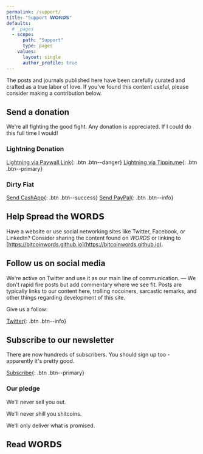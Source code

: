 ```yaml
---
permalink: /support/
title: "Support 𝗪𝗢𝗥𝗗𝗦"
defaults:
  # _pages
  - scope:
      path: "Support"
      type: pages
    values:
      layout: single
      author_profile: true
---
```


The posts and journals published here have been carefully curated and crafted as a true labor of love. If you've found this content useful, please consider making a contribution below.

## Send a donation
We're all fighting the good fight. Any donation is appreciated. If I could do this full time I would!

### Lightning Donation

[<i class="fas fa-bolt"></i> Lightning via Paywall.Link](https://paywall.link/to/thanks){: .btn .btn--danger} [<i class="fas fa-bolt"></i> Lightning via Tippin.me](https://tippin.me/@_joerodgers){: .btn .btn--primary}

### Dirty Fiat

[<i class="fas fa-money-check-alt"></i> Send CashApp](https://cash.app/$joerodgers76){: .btn .btn--success} [<i class="fab fa-paypal"></i> Send PayPal](https://www.paypal.me/bucwolfser){: .btn .btn--info}

## Help Spread the 𝗪𝗢𝗥𝗗𝗦

Have a website or use social networking sites like Twitter, Facebook, or LinkedIn? Consider sharing the content found on *WORDS* or linking to [https://bitcoinwords.github.io](https://bitcoinwords.github.io).

## Follow us on social media

We're active on Twitter and use it as our main line of communication. — We don't rapid fire posts but add commentary where we see fit. Posts are typically links to our content here, trolling nocoiners, sarcastic remarks, and other things regarding development of this site.

Give us a follow:

[<i class="fab fa-twitter"></i> Twitter](https://twitter.com/_bitcoinwords){: .btn .btn--info}

## Subscribe to our newsletter

There are now hundreds of subscribers. You should sign up too - apparently it's pretty good.

[Subscribe](https://mailchi.mp/59e9fda5b387/words){: .btn .btn--primary}

### Our pledge

<i class="fas fa-check-square"></i> We'll never sell you out.

<i class="fas fa-check-square"></i> We'll never shill you shitcoins.

<i class="fas fa-check-square"></i> We'll only deliver what is promised.

## Read 𝗪𝗢𝗥𝗗𝗦

